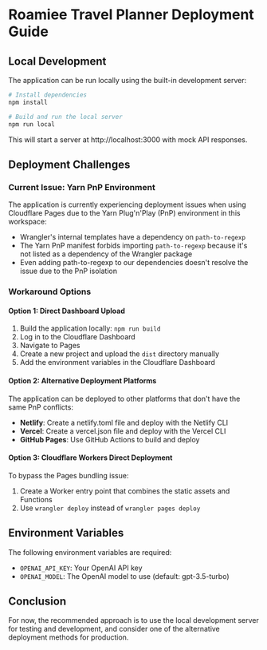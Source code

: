 # Roamiee Travel Planner Deployment Guide

## Local Development

The application can be run locally using the built-in development server:

```bash
# Install dependencies
npm install

# Build and run the local server
npm run local
```

This will start a server at http://localhost:3000 with mock API responses.

## Deployment Challenges

### Current Issue: Yarn PnP Environment

The application is currently experiencing deployment issues when using Cloudflare Pages due to the Yarn Plug'n'Play (PnP) environment in this workspace:

- Wrangler's internal templates have a dependency on `path-to-regexp`
- The Yarn PnP manifest forbids importing `path-to-regexp` because it's not listed as a dependency of the Wrangler package
- Even adding path-to-regexp to our dependencies doesn't resolve the issue due to the PnP isolation

### Workaround Options

#### Option 1: Direct Dashboard Upload

1. Build the application locally: `npm run build`
2. Log in to the Cloudflare Dashboard
3. Navigate to Pages
4. Create a new project and upload the `dist` directory manually
5. Add the environment variables in the Cloudflare Dashboard

#### Option 2: Alternative Deployment Platforms

The application can be deployed to other platforms that don't have the same PnP conflicts:

- **Netlify**: Create a netlify.toml file and deploy with the Netlify CLI
- **Vercel**: Create a vercel.json file and deploy with the Vercel CLI
- **GitHub Pages**: Use GitHub Actions to build and deploy

#### Option 3: Cloudflare Workers Direct Deployment

To bypass the Pages bundling issue:

1. Create a Worker entry point that combines the static assets and Functions
2. Use `wrangler deploy` instead of `wrangler pages deploy`

## Environment Variables

The following environment variables are required:

- `OPENAI_API_KEY`: Your OpenAI API key
- `OPENAI_MODEL`: The OpenAI model to use (default: gpt-3.5-turbo)

## Conclusion

For now, the recommended approach is to use the local development server for testing and development, and consider one of the alternative deployment methods for production.

